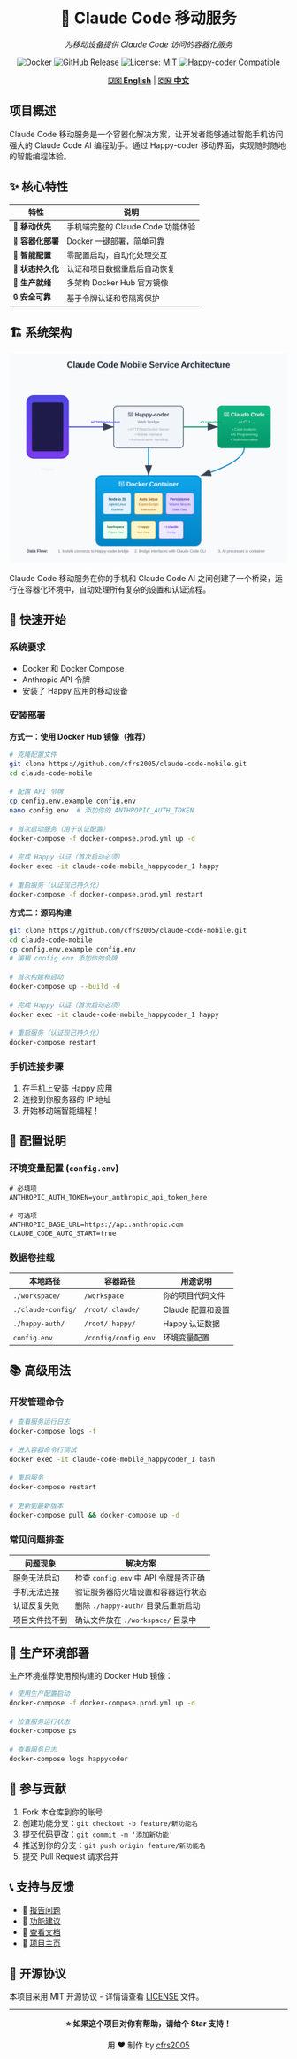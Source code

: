 <div align="center">

# 📱 Claude Code 移动服务

*为移动设备提供 Claude Code 访问的容器化服务*

[![Docker](https://img.shields.io/badge/Docker-Ready-blue?logo=docker)](https://hub.docker.com/r/cfrs2005/claude-code-mobile)
[![GitHub Release](https://img.shields.io/github/v/release/cfrs2005/claude-code-mobile)](https://github.com/cfrs2005/claude-code-mobile/releases)
[![License: MIT](https://img.shields.io/badge/License-MIT-yellow.svg)](https://opensource.org/licenses/MIT)
[![Happy-coder Compatible](https://img.shields.io/badge/Happy--coder-Compatible-green)](https://github.com/cfrs2005/happy-coder)

[**🇺🇸 English**](README.md) | [**🇨🇳 中文**](README.zh-CN.md)

</div>

## 项目概述

Claude Code 移动服务是一个容器化解决方案，让开发者能够通过智能手机访问强大的 Claude Code AI 编程助手。通过 Happy-coder 移动界面，实现随时随地的智能编程体验。

## ✨ 核心特性

| 特性 | 说明 |
|------|------|
| 📱 **移动优先** | 手机端完整的 Claude Code 功能体验 |
| 🐳 **容器化部署** | Docker 一键部署，简单可靠 |
| 🔧 **智能配置** | 零配置启动，自动化处理交互 |
| 💾 **状态持久化** | 认证和项目数据重启后自动恢复 |
| 🚀 **生产就绪** | 多架构 Docker Hub 官方镜像 |
| 🔒 **安全可靠** | 基于令牌认证和卷隔离保护 |

## 🏗️ 系统架构

<div align="center">

![架构图](docs/architecture.svg)

</div>

Claude Code 移动服务在你的手机和 Claude Code AI 之间创建了一个桥梁，运行在容器化环境中，自动处理所有复杂的设置和认证流程。

## 🚀 快速开始

### 系统要求
- Docker 和 Docker Compose
- Anthropic API 令牌
- 安装了 Happy 应用的移动设备

### 安装部署

**方式一：使用 Docker Hub 镜像（推荐）**
```bash
# 克隆配置文件
git clone https://github.com/cfrs2005/claude-code-mobile.git
cd claude-code-mobile

# 配置 API 令牌
cp config.env.example config.env
nano config.env  # 添加你的 ANTHROPIC_AUTH_TOKEN

# 首次启动服务（用于认证配置）
docker-compose -f docker-compose.prod.yml up -d

# 完成 Happy 认证（首次启动必须）
docker exec -it claude-code-mobile_happycoder_1 happy

# 重启服务（认证现已持久化）
docker-compose -f docker-compose.prod.yml restart
```

**方式二：源码构建**
```bash
git clone https://github.com/cfrs2005/claude-code-mobile.git
cd claude-code-mobile
cp config.env.example config.env
# 编辑 config.env 添加你的令牌

# 首次构建和启动
docker-compose up --build -d

# 完成 Happy 认证（首次启动必须）
docker exec -it claude-code-mobile_happycoder_1 happy

# 重启服务（认证现已持久化）
docker-compose restart
```

### 手机连接步骤
1. 在手机上安装 Happy 应用
2. 连接到你服务器的 IP 地址  
3. 开始移动端智能编程！

## 🔧 配置说明

### 环境变量配置 (`config.env`)
```env
# 必填项
ANTHROPIC_AUTH_TOKEN=your_anthropic_api_token_here

# 可选项
ANTHROPIC_BASE_URL=https://api.anthropic.com  
CLAUDE_CODE_AUTO_START=true
```

### 数据卷挂载
| 本地路径 | 容器路径 | 用途说明 |
|----------|----------|----------|
| `./workspace/` | `/workspace` | 你的项目代码文件 |
| `./claude-config/` | `/root/.claude/` | Claude 配置和设置 |
| `./happy-auth/` | `/root/.happy/` | Happy 认证数据 |
| `config.env` | `/config/config.env` | 环境变量配置 |

## 📚 高级用法

### 开发管理命令
```bash
# 查看服务运行日志
docker-compose logs -f

# 进入容器命令行调试
docker exec -it claude-code-mobile_happycoder_1 bash

# 重启服务
docker-compose restart

# 更新到最新版本
docker-compose pull && docker-compose up -d
```

### 常见问题排查
| 问题现象 | 解决方案 |
|----------|----------|
| 服务无法启动 | 检查 `config.env` 中 API 令牌是否正确 |
| 手机无法连接 | 验证服务器防火墙设置和容器运行状态 |
| 认证反复失败 | 删除 `./happy-auth/` 目录后重新启动 |
| 项目文件找不到 | 确认文件放在 `./workspace/` 目录中 |

## 🚢 生产环境部署

生产环境推荐使用预构建的 Docker Hub 镜像：

```bash
# 使用生产配置启动
docker-compose -f docker-compose.prod.yml up -d

# 检查服务运行状态
docker-compose ps

# 查看服务日志
docker-compose logs happycoder
```

## 🤝 参与贡献

1. Fork 本仓库到你的账号
2. 创建功能分支：`git checkout -b feature/新功能名`
3. 提交代码更改：`git commit -m '添加新功能'`
4. 推送到你的分支：`git push origin feature/新功能名`
5. 提交 Pull Request 请求合并

## 📞 支持与反馈

- 🐛 [报告问题](https://github.com/cfrs2005/claude-code-mobile/issues)
- 💬 [功能建议](https://github.com/cfrs2005/claude-code-mobile/discussions)
- 📖 [查看文档](https://github.com/cfrs2005/claude-code-mobile/wiki)
- 🌟 [项目主页](https://github.com/cfrs2005/claude-code-mobile)

## 📄 开源协议

本项目采用 MIT 开源协议 - 详情请查看 [LICENSE](LICENSE) 文件。

---

<div align="center">

**⭐ 如果这个项目对你有帮助，请给个 Star 支持！**

用 ❤️ 制作 by [cfrs2005](https://github.com/cfrs2005)

</div>